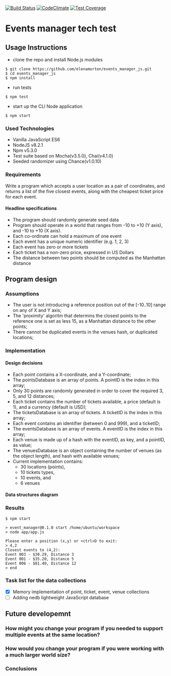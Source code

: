 [![Build Status](https://travis-ci.org/elenamorton/events_manager_js.svg?branch=master)](https://travis-ci.org/elenamorton/events_manager_js)
[![CodeClimate](https://codeclimate.com/github/elenamorton/events_manager_js/badges/gpa.svg)](https://codeclimate.com/github/elenamorton/events_manager_js)
[![Test Coverage](https://codeclimate.com/github/elenamorton/events_manager_js/badges/coverage.svg)](https://codeclimate.com/github/elenamorton/events_manager_js/coverage)

# Events manager tech test

## Usage Instructions
* clone the repo and install Node.js modules
```shell
$ git clone https://github.com/elenamorton/events_manager_js.git
$ cd events_manager_js
$ npm install
```
* run tests
```shell
$ npm test
```
* start up the CLI Node application
```shell
$ npm start
```

### Used Technologies
* Vanilla JavaScript ES6
* NodeJS v8.2.1
* Npm v5.3.0
* Test suite based on Mocha(v3.5.0), Chai(v4.1.0)
* Seeded randomizer using Chance(v1.0.10)

### Requirements

Write a program which accepts a user location as a pair of coordinates, and returns a list of the five closest events, along with the cheapest ticket price for each event.

#### Headline specifications

 * The program should randomly generate seed data
 * Program should operate in a world that ranges from -10 to +10 (Y axis), and -10 to +10 (X axis). 
 * Each co-ordinate can hold a maximum of one event
 * Each event has a unique numeric identifier (e.g. 1, 2, 3)
 * Each event has zero or more tickets
 * Each ticket has a non-zero price, expressed in US Dollars
 * The distance between two points should be computed as the Manhattan distance

## Program design

### Assumptions
 * The user is not introducing a reference position out of the [-10..10] range on any of X and Y axis;
 * The 'proximity' algoritm that determins the closest points to the reference one is set as less 15, as a Manhattan distance to the other points;
 * There cannot be duplicated events in the venues hash, or duplicated locations;


### Implementation

#### Design decisions

 * Each point contains a X-coordinate, and a Y-coordinate;
 * The pointsDatabase is an array of points. A pointID is the index in this array;
 * Only 30 points are randomly generated in order to cover the required 3, 5, and 12 distances; 
 * Each ticket contains the number of tickets available, a price (default is 1), and a currency (default is USD);
 * The ticketsDatabase is an array of tickets. A ticketID is the index in this array;
 * Each event contains an identifier (between 0 and 999), and a ticketID;
 * The eventsDatabase is an array of events. A eventID is the index in this array;
 * Each venue is made up of a hash with the eventID, as key, and a pointID, as value;
 * The venuesDatabase is an object containing the number of venues (as the object length), and hash with available venues;
 * Current implementation contains:  
   - 30 locations (points),
   - 10 tickets types,
   - 10 events, and
   - 6 venues

#### Data structures diagram


### Results

```shell
$ npm start

> event_manager@0.1.0 start /home/ubuntu/workspace
> node app/app.js

Please enter a position (x,y) or <ctrl>D to exit:
> 4,2
Closest events to (4,2):
Event 003 - $30.29, Distance 3
Event 001 - $35.20, Distance 5
Event 006 - $01.40, Distance 12
> end
```
### Task list for the data collections

 - [x] Memory implementation of point, ticket, event, venue collections
 - [ ] Adding nedb lightweight JavaScript database

## Future developemnt

### How might you change your program if you needed to support multiple events at the same location?


### How would you change your program if you were working with a much larger world size?

### Conclusions